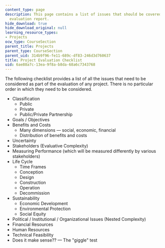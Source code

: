 ```yaml
---
content_type: page
description: This page contains a list of issues that should be covered in the project
  evaluation report.
hide_download: true
hide_download_original: null
learning_resource_types:
- Projects
ocw_type: CourseSection
parent_title: Projects
parent_type: CourseSection
parent_uid: 314b9f96-fe11-689c-df83-246d3d760637
title: Project Evaluation Checklist
uid: 6ae88a7c-13ea-9f8a-b8da-68a6c7343768
---
```


The following checklist provides a list of all the issues that need to be considered as part of the evaluation of any project. There is no particular order in which they need to be considered.

*   Classification
    *   Public
    *   Private
    *   Public/Private Partnership
*   Goals / Objectives
*   Benefits and Costs
    *   Many dimensions — social, economic, financial
    *   Distribution of benefits and costs
*   Uncertainty
*   Stakeholders (Evaluative Complexity)
*   Measuring Performance (which will be measured differently by various stakeholders)
*   Life Cycle
    *   Time Frames
    *   Conception
    *   Design
    *   Construction
    *   Operation
    *   Decommission
*   Sustainability
    *   Economic Development
    *   Environmental Protection
    *   Social Equity
*   Political / Institutional / Organizational Issues (Nested Complexity)
*   Financial Resources
*   Human Resources
*   Technical Feasibility
*   Does it make sense?? — The "giggle" test